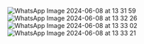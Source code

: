 ![WhatsApp Image 2024-06-08 at 13 31 59](https://github.com/NathanPinFer/ToDo-List-App/assets/141348380/c8023537-d06f-4e33-be6c-f259b15ada16)
![WhatsApp Image 2024-06-08 at 13 32 26](https://github.com/NathanPinFer/ToDo-List-App/assets/141348380/03b95209-f365-4a03-ad05-12aee1af6022)
![WhatsApp Image 2024-06-08 at 13 33 02](https://github.com/NathanPinFer/ToDo-List-App/assets/141348380/ec3677ac-e80d-4046-946a-2d5ba7f923d1)
![WhatsApp Image 2024-06-08 at 13 33 21](https://github.com/NathanPinFer/ToDo-List-App/assets/141348380/f9acd299-d9d0-4abf-9449-429dec099850)
